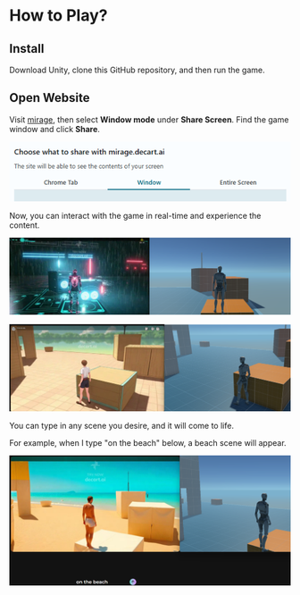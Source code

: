 # How to Play?

## Install

Download Unity, clone this GitHub repository, and then run the game.

## Open Website

Visit [mirage](https://mirage.decart.ai/), then select **Window mode** under **Share Screen**. Find the game window and click **Share**.

![alt text](image.png)

Now, you can interact with the game in real-time and experience the content.

![alt text](image-2.png)

![alt text](image-1.png)

You can type in any scene you desire, and it will come to life.

For example, when I type "on the beach" below, a beach scene will appear.

![alt text](image-3.png)